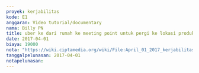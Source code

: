 ```yaml
---
proyek: kerjabilitas
kode: E1
anggaran: Video tutorial/documentary
nama: Billy PN
title: uber ke dari rumah ke meeting point untuk pergi ke lokasi produksi Video surabaya
date: 2017-04-01
biaya: 19000
nota: "https://wiki.ciptamedia.org/wiki/File:April_01_2017_kerjabilitas_E1_uber_billy.PNG"
tanggalpelunasan: 2017-04-01
notapelunasan:
---
```

